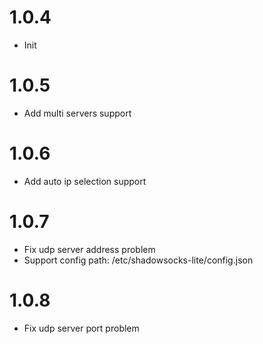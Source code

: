 # 1.0.4
- Init

# 1.0.5
- Add multi servers support

# 1.0.6
- Add auto ip selection support

# 1.0.7
- Fix udp server address problem
- Support config path: /etc/shadowsocks-lite/config.json

# 1.0.8
- Fix udp server port problem
